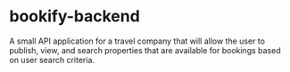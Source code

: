 # bookify-backend
A small API application for a travel company that will allow the user to publish, view, and search properties that are available for bookings based on user search criteria.
